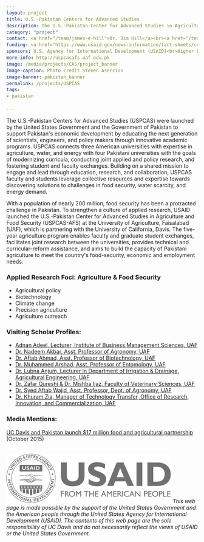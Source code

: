 ```yaml
---
layout: project
title: U.S.-Pakistan Centers for Advanced Studies
description: The U.S.-Pakistan Center for Advanced Studies in Agriculture and Food Security (USPCAS-AFS) links the University of California, Davis (UC Davis), the leading agricultural and veterinary research university in the world with the University of Agriculture, Faisalabad (UAF), Pakistan's top agricultural university.
category: "project"
contact: <a href="/team/james-e-hill">Dr. Jim Hill</a><br><a href="/team/nancy-allen">Dr. Nancy Allen</a>
funding: <a href="https://www.usaid.gov/news-information/fact-sheets/centers-advanced-studies-program">USAID Fact Sheet</a>
sponsors: U.S. Agency for International Development (USAID)<br>Higher Education Commission of Pakistan (HEC)<br>University of California, Davis<br>University of Agriculture, Faisalabad<br>Washington State University
more-info: http://uspcasafs.uaf.edu.pk
image: /media/projects/CAS/project_banner
image-caption: Photo credit Steven Asercion
image-banner: pakistan_banner
permalink: /projects/USPCAS
tags:
- pakistan

---
```

The U.S.-Pakistan Centers for Advanced Studies (USPCAS) were launched by the United States Government and the Government of Pakistan to support Pakistan's economic development by educating the next generation of scientists, engineers, and policy makers through innovative academic programs. USPCAS connects three American universities with expertise in agriculture, water, and energy with four Pakistani universities with the goals of modernizing curricula, conducting joint applied and policy research, and fostering student and faculty exchanges. Building on a shared mission to engage and lead through education, research, and collaboration, USPCAS faculty and students leverage collective resources and expertise towards discovering solutions to challenges in food security, water scarcity, and energy demand.

With a population of nearly 200 million, food security has been a protracted challenge in Pakistan. To strengthen a culture of applied research, USAID launched the U.S.-Pakistan Center for Advanced Studies in Agriculture and Food Security (USPCAS-AFS) at the University of Agriculture, Faisalabad (UAF), which is partnering with the University of California, Davis. The five-year agriculture program enables faculty and graduate student exchanges, facilitates joint research between the universities, provides technical and curricular-reform assistance, and aims to build the capacity of Pakistani agriculture to meet the country's food-security, economic and employment needs.

### Applied Research Foci: Agriculture & Food Security
- Agricultural policy
- Biotechnology
- Climate change
- Precision agriculture
- Agriculture outreach

### Visiting Scholar Profiles:
- <a href="/profiles/USPCAS/adnan_adeel">Adnan Adeel, Lecturer, Institute of Business Management Sciences, UAF</a><br>
- <a href="/profiles/USPCAS/dr_nadeem_akbar">Dr. Nadeem Akbar, Asst. Professor of Agronomy, UAF</a><br>
- <a href="/profiles/USPCAS/dr_aftab_ahmad">Dr. Aftab Ahmad, Asst. Professor of Biotechnology, UAF</a><br>
- <a href="/profiles/USPCAS/dr_muhammed_arshad">Dr. Muhammed Arshad, Asst. Professor of Entomology, UAF</a><br>
- <a href="/profiles/USPCAS/dr_lubna_anjum">Dr. Lubna Anjum, Lecturer in Department of Irrigation & Drainage, Agricultural Engineering, UAF</a><br>
- <a href="/profiles/USPCAS/uaf_veterinary">Dr. Zafar Qureshi & Dr. Mishba Ijaz, Faculty of Veterinary Sciences, UAF</a><br>
- <a href="/profiles/USPCAS/dr_syed_aftab_wajid">Dr. Syed Aftab Wajid, Asst. Professor, Dept. of Agronomy, UAF</a><br>
- <a href="/profiles/USPCAS/dr_khuram_zia">Dr. Khuram Zia, Manager of Technology Transfer, Office of Research, Innovation, and Commercialization, UAF</a>

### Media Mentions:
<a href="https://www.ucdavis.edu/news/uc-davis-and-pakistan-launch-17-million-food-and-agricultural-partnership">UC Davis and Pakistan launch $17 million food and agricultural partnership<a/> (October 2015)
<br><br>


<img src="/media/sponsors/usaid.svg"><i>    This web page is made possible by the support of the United States Government and the American people through the United States Agency for International Development (USAID). The contents of this web page are the sole responsibility of UC Davis and do not necessarily reflect the views of USAID or the United States Government.</i>

